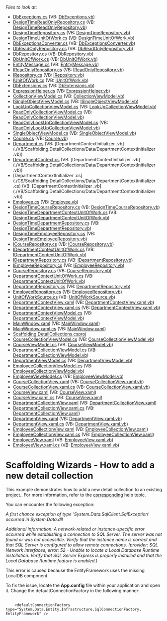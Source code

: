 <!-- default file list -->
*Files to look at*:

* [DbExceptions.cs](./CS/Scaffolding.DetailCollections/Common/DataModel/DbExceptions.cs) (VB: [DbExceptions.vb](./VB/Scaffolding.DetailCollections/Common/DataModel/DbExceptions.vb))
* [DesignTimeReadOnlyRepository.cs](./CS/Scaffolding.DetailCollections/Common/DataModel/DesignTimeReadOnlyRepository.cs) (VB: [DesignTimeReadOnlyRepository.vb](./VB/Scaffolding.DetailCollections/Common/DataModel/DesignTimeReadOnlyRepository.vb))
* [DesignTimeRepository.cs](./CS/Scaffolding.DetailCollections/Common/DataModel/DesignTimeRepository.cs) (VB: [DesignTimeRepository.vb](./VB/Scaffolding.DetailCollections/Common/DataModel/DesignTimeRepository.vb))
* [DesignTimeUnitOfWork.cs](./CS/Scaffolding.DetailCollections/Common/DataModel/DesignTimeUnitOfWork.cs) (VB: [DesignTimeUnitOfWork.vb](./VB/Scaffolding.DetailCollections/Common/DataModel/DesignTimeUnitOfWork.vb))
* [DbExceptionsConverter.cs](./CS/Scaffolding.DetailCollections/Common/DataModel/EntityFramework/DbExceptionsConverter.cs) (VB: [DbExceptionsConverter.vb](./VB/Scaffolding.DetailCollections/Common/DataModel/EntityFramework/DbExceptionsConverter.vb))
* [DbReadOnlyRepository.cs](./CS/Scaffolding.DetailCollections/Common/DataModel/EntityFramework/DbReadOnlyRepository.cs) (VB: [DbReadOnlyRepository.vb](./VB/Scaffolding.DetailCollections/Common/DataModel/EntityFramework/DbReadOnlyRepository.vb))
* [DbRepository.cs](./CS/Scaffolding.DetailCollections/Common/DataModel/EntityFramework/DbRepository.cs) (VB: [DbRepository.vb](./VB/Scaffolding.DetailCollections/Common/DataModel/EntityFramework/DbRepository.vb))
* [DbUnitOfWork.cs](./CS/Scaffolding.DetailCollections/Common/DataModel/EntityFramework/DbUnitOfWork.cs) (VB: [DbUnitOfWork.vb](./VB/Scaffolding.DetailCollections/Common/DataModel/EntityFramework/DbUnitOfWork.vb))
* [EntityMessage.cs](./CS/Scaffolding.DetailCollections/Common/DataModel/EntityMessage.cs) (VB: [EntityMessage.vb](./VB/Scaffolding.DetailCollections/Common/DataModel/EntityMessage.vb))
* [IReadOnlyRepository.cs](./CS/Scaffolding.DetailCollections/Common/DataModel/IReadOnlyRepository.cs) (VB: [IReadOnlyRepository.vb](./VB/Scaffolding.DetailCollections/Common/DataModel/IReadOnlyRepository.vb))
* [IRepository.cs](./CS/Scaffolding.DetailCollections/Common/DataModel/IRepository.cs) (VB: [IRepository.vb](./VB/Scaffolding.DetailCollections/Common/DataModel/IRepository.vb))
* [IUnitOfWork.cs](./CS/Scaffolding.DetailCollections/Common/DataModel/IUnitOfWork.cs) (VB: [IUnitOfWork.vb](./VB/Scaffolding.DetailCollections/Common/DataModel/IUnitOfWork.vb))
* [DbExtensions.cs](./CS/Scaffolding.DetailCollections/Common/Utils/DbExtensions.cs) (VB: [DbExtensions.vb](./VB/Scaffolding.DetailCollections/Common/Utils/DbExtensions.vb))
* [ExpressionHelper.cs](./CS/Scaffolding.DetailCollections/Common/Utils/ExpressionHelper.cs) (VB: [ExpressionHelper.vb](./VB/Scaffolding.DetailCollections/Common/Utils/ExpressionHelper.vb))
* [CollectionViewModel.cs](./CS/Scaffolding.DetailCollections/Common/ViewModel/CollectionViewModel.cs) (VB: [CollectionViewModel.vb](./VB/Scaffolding.DetailCollections/Common/ViewModel/CollectionViewModel.vb))
* [ISingleObjectViewModel.cs](./CS/Scaffolding.DetailCollections/Common/ViewModel/ISingleObjectViewModel.cs) (VB: [ISingleObjectViewModel.vb](./VB/Scaffolding.DetailCollections/Common/ViewModel/ISingleObjectViewModel.vb))
* [LookUpCollectionViewModel.cs](./CS/Scaffolding.DetailCollections/Common/ViewModel/LookUpCollectionViewModel.cs) (VB: [LookUpCollectionViewModel.vb](./VB/Scaffolding.DetailCollections/Common/ViewModel/LookUpCollectionViewModel.vb))
* [ReadOnlyCollectionViewModel.cs](./CS/Scaffolding.DetailCollections/Common/ViewModel/ReadOnlyCollectionViewModel.cs) (VB: [ReadOnlyCollectionViewModel.vb](./VB/Scaffolding.DetailCollections/Common/ViewModel/ReadOnlyCollectionViewModel.vb))
* [ReadOnlyLookUpCollectionViewModel.cs](./CS/Scaffolding.DetailCollections/Common/ViewModel/ReadOnlyLookUpCollectionViewModel.cs) (VB: [ReadOnlyLookUpCollectionViewModel.vb](./VB/Scaffolding.DetailCollections/Common/ViewModel/ReadOnlyLookUpCollectionViewModel.vb))
* [SingleObjectViewModel.cs](./CS/Scaffolding.DetailCollections/Common/ViewModel/SingleObjectViewModel.cs) (VB: [SingleObjectViewModel.vb](./VB/Scaffolding.DetailCollections/Common/ViewModel/SingleObjectViewModel.vb))
* [Course.cs](./CS/Scaffolding.DetailCollections/Data/Course.cs) (VB: [Course.vb](./VB/Scaffolding.DetailCollections/Data/Course.vb))
* [Department.cs](./CS/Scaffolding.DetailCollections/Data/Department.cs) (VB: [DepartmentContextInitializer .vb](./VB/Scaffolding.DetailCollections/Data/DepartmentContextInitializer .vb))
* [DepartmentContext.cs](./CS/Scaffolding.DetailCollections/Data/DepartmentContext.cs) (VB: [DepartmentContextInitializer .vb](./VB/Scaffolding.DetailCollections/Data/DepartmentContextInitializer .vb))
* [DepartmentContextInitializer .cs](./CS/Scaffolding.DetailCollections/Data/DepartmentContextInitializer .cs) (VB: [DepartmentContextInitializer .vb](./VB/Scaffolding.DetailCollections/Data/DepartmentContextInitializer .vb))
* [Employee.cs](./CS/Scaffolding.DetailCollections/Data/Employee.cs) (VB: [Employee.vb](./VB/Scaffolding.DetailCollections/Data/Employee.vb))
* [DesignTimeCourseRepository.cs](./CS/Scaffolding.DetailCollections/DepartmentContextDataModel/DesignTime/DesignTimeCourseRepository.cs) (VB: [DesignTimeCourseRepository.vb](./VB/Scaffolding.DetailCollections/DepartmentContextDataModel/DesignTime/DesignTimeCourseRepository.vb))
* [DesignTimeDepartmentContextUnitOfWork.cs](./CS/Scaffolding.DetailCollections/DepartmentContextDataModel/DesignTime/DesignTimeDepartmentContextUnitOfWork.cs) (VB: [DesignTimeDepartmentContextUnitOfWork.vb](./VB/Scaffolding.DetailCollections/DepartmentContextDataModel/DesignTime/DesignTimeDepartmentContextUnitOfWork.vb))
* [DesignTimeDepartmentRepository.cs](./CS/Scaffolding.DetailCollections/DepartmentContextDataModel/DesignTime/DesignTimeDepartmentRepository.cs) (VB: [DesignTimeDepartmentRepository.vb](./VB/Scaffolding.DetailCollections/DepartmentContextDataModel/DesignTime/DesignTimeDepartmentRepository.vb))
* [DesignTimeEmployeeRepository.cs](./CS/Scaffolding.DetailCollections/DepartmentContextDataModel/DesignTime/DesignTimeEmployeeRepository.cs) (VB: [DesignTimeEmployeeRepository.vb](./VB/Scaffolding.DetailCollections/DepartmentContextDataModel/DesignTime/DesignTimeEmployeeRepository.vb))
* [ICourseRepository.cs](./CS/Scaffolding.DetailCollections/DepartmentContextDataModel/Model/ICourseRepository.cs) (VB: [ICourseRepository.vb](./VB/Scaffolding.DetailCollections/DepartmentContextDataModel/Model/ICourseRepository.vb))
* [IDepartmentContextUnitOfWork.cs](./CS/Scaffolding.DetailCollections/DepartmentContextDataModel/Model/IDepartmentContextUnitOfWork.cs) (VB: [IDepartmentContextUnitOfWork.vb](./VB/Scaffolding.DetailCollections/DepartmentContextDataModel/Model/IDepartmentContextUnitOfWork.vb))
* [IDepartmentRepository.cs](./CS/Scaffolding.DetailCollections/DepartmentContextDataModel/Model/IDepartmentRepository.cs) (VB: [IDepartmentRepository.vb](./VB/Scaffolding.DetailCollections/DepartmentContextDataModel/Model/IDepartmentRepository.vb))
* [IEmployeeRepository.cs](./CS/Scaffolding.DetailCollections/DepartmentContextDataModel/Model/IEmployeeRepository.cs) (VB: [IEmployeeRepository.vb](./VB/Scaffolding.DetailCollections/DepartmentContextDataModel/Model/IEmployeeRepository.vb))
* [CourseRepository.cs](./CS/Scaffolding.DetailCollections/DepartmentContextDataModel/Runtime/CourseRepository.cs) (VB: [CourseRepository.vb](./VB/Scaffolding.DetailCollections/DepartmentContextDataModel/Runtime/CourseRepository.vb))
* [DepartmentContextUnitOfWork.cs](./CS/Scaffolding.DetailCollections/DepartmentContextDataModel/Runtime/DepartmentContextUnitOfWork.cs) (VB: [DepartmentContextUnitOfWork.vb](./VB/Scaffolding.DetailCollections/DepartmentContextDataModel/Runtime/DepartmentContextUnitOfWork.vb))
* [DepartmentRepository.cs](./CS/Scaffolding.DetailCollections/DepartmentContextDataModel/Runtime/DepartmentRepository.cs) (VB: [DepartmentRepository.vb](./VB/Scaffolding.DetailCollections/DepartmentContextDataModel/Runtime/DepartmentRepository.vb))
* [EmployeeRepository.cs](./CS/Scaffolding.DetailCollections/DepartmentContextDataModel/Runtime/EmployeeRepository.cs) (VB: [EmployeeRepository.vb](./VB/Scaffolding.DetailCollections/DepartmentContextDataModel/Runtime/EmployeeRepository.vb))
* [UnitOfWorkSource.cs](./CS/Scaffolding.DetailCollections/DepartmentContextDataModel/UnitOfWorkSource.cs) (VB: [UnitOfWorkSource.vb](./VB/Scaffolding.DetailCollections/DepartmentContextDataModel/UnitOfWorkSource.vb))
* [DepartmentContextView.xaml](./CS/Scaffolding.DetailCollections/DepartmentContextView.xaml) (VB: [DepartmentContextView.xaml.vb](./VB/Scaffolding.DetailCollections/DepartmentContextView.xaml.vb))
* [DepartmentContextView.xaml.cs](./CS/Scaffolding.DetailCollections/DepartmentContextView.xaml.cs) (VB: [DepartmentContextView.xaml.vb](./VB/Scaffolding.DetailCollections/DepartmentContextView.xaml.vb))
* [DepartmentContextViewModel.cs](./CS/Scaffolding.DetailCollections/DepartmentContextViewModel.cs) (VB: [DepartmentContextViewModel.vb](./VB/Scaffolding.DetailCollections/DepartmentContextViewModel.vb))
* [MainWindow.xaml](./CS/Scaffolding.DetailCollections/MainWindow.xaml) (VB: [MainWindow.xaml](./VB/Scaffolding.DetailCollections/MainWindow.xaml))
* [MainWindow.xaml.cs](./CS/Scaffolding.DetailCollections/MainWindow.xaml.cs) (VB: [MainWindow.xaml](./VB/Scaffolding.DetailCollections/MainWindow.xaml))
* [Scaffolding.DetailCollections.csproj](./CS/Scaffolding.DetailCollections/Scaffolding.DetailCollections.csproj)
* [CourseCollectionViewModel.cs](./CS/Scaffolding.DetailCollections/ViewModels/CourseCollectionViewModel.cs) (VB: [CourseCollectionViewModel.vb](./VB/Scaffolding.DetailCollections/ViewModels/CourseCollectionViewModel.vb))
* [CourseViewModel.cs](./CS/Scaffolding.DetailCollections/ViewModels/CourseViewModel.cs) (VB: [CourseViewModel.vb](./VB/Scaffolding.DetailCollections/ViewModels/CourseViewModel.vb))
* [DepartmentCollectionViewModel.cs](./CS/Scaffolding.DetailCollections/ViewModels/DepartmentCollectionViewModel.cs) (VB: [DepartmentCollectionViewModel.vb](./VB/Scaffolding.DetailCollections/ViewModels/DepartmentCollectionViewModel.vb))
* [DepartmentViewModel.cs](./CS/Scaffolding.DetailCollections/ViewModels/DepartmentViewModel.cs) (VB: [DepartmentViewModel.vb](./VB/Scaffolding.DetailCollections/ViewModels/DepartmentViewModel.vb))
* [EmployeeCollectionViewModel.cs](./CS/Scaffolding.DetailCollections/ViewModels/EmployeeCollectionViewModel.cs) (VB: [EmployeeCollectionViewModel.vb](./VB/Scaffolding.DetailCollections/ViewModels/EmployeeCollectionViewModel.vb))
* [EmployeeViewModel.cs](./CS/Scaffolding.DetailCollections/ViewModels/EmployeeViewModel.cs) (VB: [EmployeeViewModel.vb](./VB/Scaffolding.DetailCollections/ViewModels/EmployeeViewModel.vb))
* [CourseCollectionView.xaml](./CS/Scaffolding.DetailCollections/Views/CourseCollectionView.xaml) (VB: [CourseCollectionView.xaml.vb](./VB/Scaffolding.DetailCollections/Views/CourseCollectionView.xaml.vb))
* [CourseCollectionView.xaml.cs](./CS/Scaffolding.DetailCollections/Views/CourseCollectionView.xaml.cs) (VB: [CourseCollectionView.xaml.vb](./VB/Scaffolding.DetailCollections/Views/CourseCollectionView.xaml.vb))
* [CourseView.xaml](./CS/Scaffolding.DetailCollections/Views/CourseView.xaml) (VB: [CourseView.xaml](./VB/Scaffolding.DetailCollections/Views/CourseView.xaml))
* [CourseView.xaml.cs](./CS/Scaffolding.DetailCollections/Views/CourseView.xaml.cs) (VB: [CourseView.xaml](./VB/Scaffolding.DetailCollections/Views/CourseView.xaml))
* [DepartmentCollectionView.xaml](./CS/Scaffolding.DetailCollections/Views/DepartmentCollectionView.xaml) (VB: [DepartmentCollectionView.xaml](./VB/Scaffolding.DetailCollections/Views/DepartmentCollectionView.xaml))
* [DepartmentCollectionView.xaml.cs](./CS/Scaffolding.DetailCollections/Views/DepartmentCollectionView.xaml.cs) (VB: [DepartmentCollectionView.xaml](./VB/Scaffolding.DetailCollections/Views/DepartmentCollectionView.xaml))
* [DepartmentView.xaml](./CS/Scaffolding.DetailCollections/Views/DepartmentView.xaml) (VB: [DepartmentView.xaml.vb](./VB/Scaffolding.DetailCollections/Views/DepartmentView.xaml.vb))
* [DepartmentView.xaml.cs](./CS/Scaffolding.DetailCollections/Views/DepartmentView.xaml.cs) (VB: [DepartmentView.xaml.vb](./VB/Scaffolding.DetailCollections/Views/DepartmentView.xaml.vb))
* [EmployeeCollectionView.xaml](./CS/Scaffolding.DetailCollections/Views/EmployeeCollectionView.xaml) (VB: [EmployeeCollectionView.xaml](./VB/Scaffolding.DetailCollections/Views/EmployeeCollectionView.xaml))
* [EmployeeCollectionView.xaml.cs](./CS/Scaffolding.DetailCollections/Views/EmployeeCollectionView.xaml.cs) (VB: [EmployeeCollectionView.xaml](./VB/Scaffolding.DetailCollections/Views/EmployeeCollectionView.xaml))
* [EmployeeView.xaml](./CS/Scaffolding.DetailCollections/Views/EmployeeView.xaml) (VB: [EmployeeView.xaml.vb](./VB/Scaffolding.DetailCollections/Views/EmployeeView.xaml.vb))
* [EmployeeView.xaml.cs](./CS/Scaffolding.DetailCollections/Views/EmployeeView.xaml.cs) (VB: [EmployeeView.xaml.vb](./VB/Scaffolding.DetailCollections/Views/EmployeeView.xaml.vb))
<!-- default file list end -->
# Scaffolding Wizards - How to add a new detail collection


<p>This example demonstrates how to add a new detail collection to an existing project.. For more information, refer to the <a href="https://documentation.devexpress.com/#WPF/CustomDocument17156">corresponding</a> help topic.</p>
<p>You can encounter the following exception:</p>
<p><em>A first chance exception of type 'System.Data.SqlClient.SqlException' occurred in System.Data.dll</em></p>
<p><em>Additional information: A network-related or instance-specific error occurred while establishing a connection to SQL Server. The server was not found or was not accessible. Verify that the instance name is correct and that SQL Server is configured to allow remote connections. (provider: SQL Network Interfaces, error: 52 - Unable to locate a Local Database Runtime installation. Verify that SQL Server Express is properly installed and that the Local Database Runtime feature is enabled.)</em></p>
<p>This error is caused because the EntityFramework uses the missing LocalDB component.</p>
<p>To fix the issue, locate the <strong>App.config</strong> file within your application and open it. Change the defaultConnectionFactory in the following manner:<br /><br /></p>


```xaml
    <defaultConnectionFactory type="System.Data.Entity.Infrastructure.SqlConnectionFactory, EntityFramework" /> 
```



<br/>


